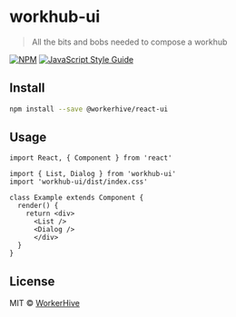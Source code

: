 # workhub-ui

> All the bits and bobs needed to compose a workhub

[![NPM](https://img.shields.io/npm/v/workhub-ui.svg)](https://www.npmjs.com/package/workhub-ui) [![JavaScript Style Guide](https://img.shields.io/badge/code_style-standard-brightgreen.svg)](https://standardjs.com)

## Install

```bash
npm install --save @workerhive/react-ui
```

## Usage

```tsx
import React, { Component } from 'react'

import { List, Dialog } from 'workhub-ui'
import 'workhub-ui/dist/index.css'

class Example extends Component {
  render() {
    return <div>
      <List />
      <Dialog />
      </div>
  }
}
```

## License

MIT © [WorkerHive](https://github.com/WorkerHive)
